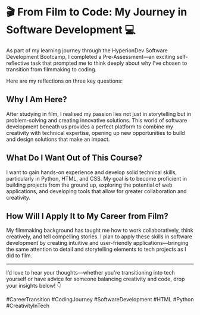 # 🎬 From Film to Code: My Journey in Software Development 💻

As part of my learning journey through the HyperionDev Software Development Bootcamp, I completed a Pre-Assessment—an exciting self-reflective task that prompted me to think deeply about why I’ve chosen to transition from filmmaking to coding.

Here are my reflections on three key questions:

## Why I Am Here?
After studying in film, I realised my passion lies not just in storytelling but in problem-solving and creating innovative solutions. This world of software development beneath us provides a perfect platform to combine my creativity with technical expertise, opening up new opportunities to build and design solutions that make an impact.

## What Do I Want Out of This Course?
I want to gain hands-on experience and develop solid technical skills, particularly in Python, HTML, and CSS. My goal is to become proficient in building projects from the ground up, exploring the potential of web applications, and developing tools that allow for greater collaboration and creativity.

## How Will I Apply It to My Career from Film?
My filmmaking background has taught me how to work collaboratively, think creatively, and tell compelling stories. I plan to apply these skills in software development by creating intuitive and user-friendly applications—bringing the same attention to detail and storytelling elements to tech projects as I did to film.

---

I’d love to hear your thoughts—whether you're transitioning into tech yourself or have advice for someone balancing creativity and code, drop your insights below! 👇

#CareerTransition #CodingJourney #SoftwareDevelopment #HTML #Python #CreativityInTech
